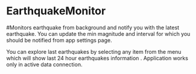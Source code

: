 # EarthquakeMonitor
#Monitors earthquake from background and notify you with the latest earthquake. You can update the min magnitude and interval for
which you should be notified from app settings page.

You can explore last earthquakes by selecting any item from the menu which will show last 24 hour earthquakes information .
Application works only in active data connection.


